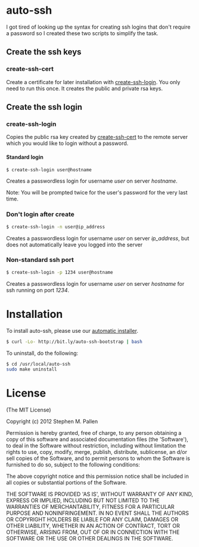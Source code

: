 
# auto-ssh

I got tired of looking up the syntax for creating ssh logins that don't
require a password so I created these two scripts to simplify the task.

## Create the ssh keys

### <a id="cert" />create-ssh-cert

Create a certificate for later installation with
[create-ssh-login](#login). You
only need to run this once. It creates the public and private rsa keys.

## Create the ssh login

### <a id="login" />create-ssh-login

Copies the public rsa key created by [create-ssh-cert](#cert) to the remote
server which you would like to login without a password.

#### Standard login

```bash
$ create-ssh-login user@hostname
```

Creates a passwordless login for username *user* on server *hostname*.

Note: You will be prompted twice for the user's password for the very
last time.

### Don't login after create 

```bash
$ create-ssh-login -n user@ip_address
```

Creates a passwordless login for username *user* on server *ip_address*,
but does not automatically leave you logged into the server

### Non-standard ssh port

```bash
$ create-ssh-login -p 1234 user@hostname
```

Creates a passwordless login for username *user* on server *hostname*
for ssh running on port *1234*.

# Installation

To install auto-ssh, please use our [automatic
installer](https://github.com/smpallen99/auto-ssh/blob/master/bootstrap.sh).

```bash
$ curl -Lo- http://bit.ly/auto-ssh-bootstrap | bash
```

To uninstall, do the following:

```bash
$ cd /usr/local/auto-ssh
sudo make uninstall
```
# License

(The MIT License)

Copyright (c) 2012 Stephen M. Pallen 

Permission is hereby granted, free of charge, to any person obtaining
a copy of this software and associated documentation files (the
'Software'), to deal in the Software without restriction, including
without limitation the rights to use, copy, modify, merge, publish,
distribute, sublicense, an d/or sell copies of the Software, and to
permit persons to whom the Software is furnished to do so, subject to
the following conditions:

The above copyright notice and this permission notice shall be
included in all copies or substantial portions of the Software.

THE SOFTWARE IS PROVIDED 'AS IS', WITHOUT WARRANTY OF ANY KIND,
EXPRESS OR IMPLIED, INCLUDING BUT NOT LIMITED TO THE WARRANTIES OF
MERCHANTABILITY, FITNESS FOR A PARTICULAR PURPOSE AND NONINFRINGEMENT.
IN NO EVENT SHALL THE AUTHORS OR COPYRIGHT HOLDERS BE LIABLE FOR ANY
CLAIM, DAMAGES OR OTHER LIABILITY, WHETHER IN AN ACTION OF CONTRACT,
TORT OR OTHERWISE, ARISING FROM, OUT OF OR IN CONNECTION WITH THE
SOFTWARE OR THE USE OR OTHER DEALINGS IN THE SOFTWARE.
